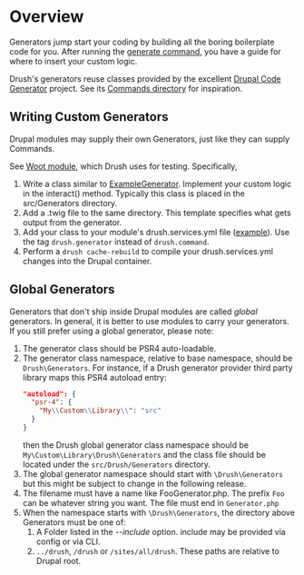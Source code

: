# Overview
Generators jump start your coding by building all the boring boilerplate code for you. After running the [generate command](commands/generate.md), you have a guide for where to insert your custom logic.

Drush's generators reuse classes provided by the excellent [Drupal Code Generator](https://github.com/Chi-teck/drupal-code-generator) project. See its [Commands directory](https://github.com/Chi-teck/drupal-code-generator/tree/10.x/src/Command) for inspiration.

## Writing Custom Generators
Drupal modules may supply their own Generators, just like they can supply Commands.

See [Woot module](https://github.com/drush-ops/drush/blob/11.x/tests/fixtures/modules/d8/woot), which Drush uses for testing. Specifically,

  1. Write a class similar to [ExampleGenerator](https://github.com/drush-ops/drush/tree/11.x/tests/fixtures/modules/d8/woot/src/Generators/). Implement your custom logic in the interact() method. Typically this class is placed in the src/Generators directory.
  1. Add a .twig file to the same directory. This template specifies what gets output from the generator.
  1. Add your class to your module's drush.services.yml file ([example](https://github.com/drush-ops/drush/blob/11.x/tests/fixtures/modules/d8/woot/drush.services.yml)). Use the tag `drush.generator` instead of `drush.command`.
  1. Perform a `drush cache-rebuild` to compile your drush.services.yml changes into the Drupal container.

## Global Generators

Generators that don't ship inside Drupal modules are called *global* generators. In general, it is better to use modules to carry your generators. If you still prefer using a global generator, please note:

1. The generator class should be PSR4 auto-loadable.
1. The generator class namespace, relative to base namespace, should be `Drush\Generators`. For instance, if a Drush generator provider third party library maps this PSR4 autoload entry:
   ```json
   "autoload": {
     "psr-4": {
       "My\\Custom\\Library\\": "src"
     }
   }
   ```
   then the Drush global generator class namespace should be `My\Custom\Library\Drush\Generators` and the class file should be located under the `src/Drush/Generators` directory.
1. The global generator namespace should start with `\Drush\Generators` but this might be subject to change in the following release.
1. The filename must have a name like FooGenerator.php. The prefix `Foo` can be whatever string you want. The file must end in `Generator.php`
1. When the namespace starts with `\Drush\Generators`, the directory above Generators must be one of:
    1.  A Folder listed in the *--include* option. include may be provided via config or via CLI.
    1.  `../drush`, `/drush` or `/sites/all/drush`. These paths are relative to Drupal root.
